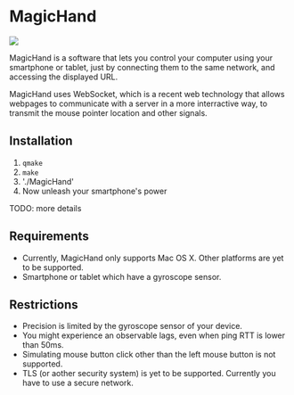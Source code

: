 MagicHand
=========

![](https://dl.dropboxusercontent.com/u/37804131/github/MagicHand.gif)

MagicHand is a software that lets you control your computer using your smartphone or tablet, 
just by connecting them to the same network, and accessing the displayed URL.

MagicHand uses WebSocket, which is a recent web technology that allows webpages to communicate
with a server in a more interractive way, to transmit the mouse pointer location and other
signals.

Installation
----

1. `qmake`
2. `make`
3. './MagicHand'
4. Now unleash your smartphone's power

TODO: more details

Requirements
----

* Currently, MagicHand only supports Mac OS X. Other platforms are yet to be supported.
* Smartphone or tablet which have a gyroscope sensor.

Restrictions
----

* Precision is limited by the gyroscope sensor of your device.
* You might experience an observable lags, even when ping RTT is lower than 50ms.
* Simulating mouse button click other than the left mouse button is not supported.
* TLS (or aother security system) is yet to be supported. Currently you have to use a secure network.





